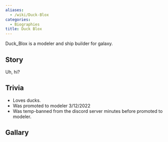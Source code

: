 ```yaml
---
aliases:
  - /wiki/Duck-Blox
categories:
  - Biographies
title: Duck Blox
---
```


Duck_Blox is a modeler and ship builder for galaxy.

## Story

Uh, hi?

## Trivia

- Loves ducks.
- Was promoted to modeler 3/12/2022
- Was temp-banned from the discord server minutes before promoted to modeler.

## Gallary

<references />
